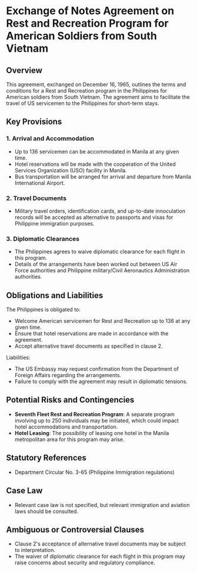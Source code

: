 **Exchange of Notes Agreement on Rest and Recreation Program for American Soldiers from South Vietnam**
==============================================

**Overview**
------------

This agreement, exchanged on December 16, 1965, outlines the terms and conditions for a Rest and Recreation program in the Philippines for American soldiers from South Vietnam. The agreement aims to facilitate the travel of US servicemen to the Philippines for short-term stays.

**Key Provisions**
-----------------

### 1. **Arrival and Accommodation**

* Up to 136 servicemen can be accommodated in Manila at any given time.
* Hotel reservations will be made with the cooperation of the United Services Organization (USO) facility in Manila.
* Bus transportation will be arranged for arrival and departure from Manila International Airport.

### 2. **Travel Documents**

* Military travel orders, identification cards, and up-to-date innoculation records will be accepted as alternative to passports and visas for Philippine immigration purposes.

### 3. **Diplomatic Clearances**

* The Philippines agrees to waive diplomatic clearance for each flight in this program.
* Details of the arrangements have been worked out between US Air Force authorities and Philippine military/Civil Aeronautics Administration authorities.

**Obligations and Liabilities**
-----------------------------

The Philippines is obligated to:

* Welcome American servicemen for Rest and Recreation up to 136 at any given time.
* Ensure that hotel reservations are made in accordance with the agreement.
* Accept alternative travel documents as specified in clause 2.

Liabilities:

* The US Embassy may request confirmation from the Department of Foreign Affairs regarding the arrangements.
* Failure to comply with the agreement may result in diplomatic tensions.

**Potential Risks and Contingencies**
-------------------------------------

* **Seventh Fleet Rest and Recreation Program**: A separate program involving up to 250 individuals may be initiated, which could impact hotel accommodations and transportation.
* **Hotel Leasing**: The possibility of leasing one hotel in the Manila metropolitan area for this program may arise.

**Statutory References**
----------------------

* Department Circular No. 3-65 (Philippine Immigration regulations)

**Case Law**
-------------

* Relevant case law is not specified, but relevant immigration and aviation laws should be consulted.

**Ambiguous or Controversial Clauses**
-------------------------------------

* Clause 2's acceptance of alternative travel documents may be subject to interpretation.
* The waiver of diplomatic clearance for each flight in this program may raise concerns about security and regulatory compliance.